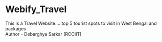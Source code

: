 # Webify_Travel
This is a Travel Website.....top 5 tourist spots to visit in West Bengal and packages
<br>
Author - Debarghya Sarkar (RCCIIT)
